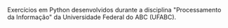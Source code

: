 Exercícios em Python desenvolvidos durante a disciplina "Processamento da Informação" da Universidade Federal do ABC (UFABC).
